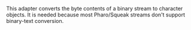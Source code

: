 This adapter converts the byte contents of a binary stream to character objects. It is needed because most Pharo/Squeak streams don't support binary-text conversion.